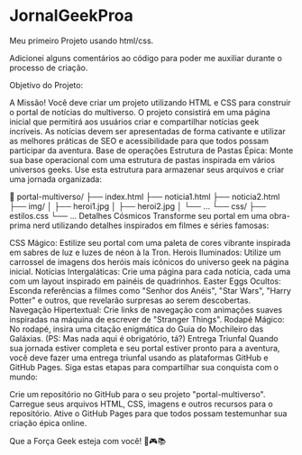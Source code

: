 # JornalGeekProa

Meu primeiro Projeto usando html/css. 

Adicionei alguns comentários ao código para poder me auxiliar durante o processo de criação.


Objetivo do Projeto:

A Missão! 
Você deve criar um projeto utilizando HTML e CSS para construir o portal de notícias do multiverso. O projeto consistirá em uma página inicial que permitirá aos usuários criar e compartilhar notícias geek incríveis. As notícias devem ser apresentadas de forma cativante e utilizar as melhores práticas de SEO e acessibilidade para que todos possam participar da aventura.
Base de operações
Estrutura de Pastas Épica: Monte sua base operacional com uma estrutura de pastas inspirada em vários universos geeks. Use esta estrutura para armazenar seus arquivos e criar uma jornada organizada:

🌌 portal-multiverso/
  ├── index.html
  ├── noticia1.html
  ├── noticia2.html
  ├── img/
  │    ├── heroi1.jpg
  │    ├── heroi2.jpg
  │    └── ...
  └── css/
       ├── estilos.css
       └── ...
Detalhes Cósmicos
Transforme seu portal em uma obra-prima nerd utilizando detalhes inspirados em filmes e séries famosas:

CSS Mágico: Estilize seu portal com uma paleta de cores vibrante inspirada em sabres de luz e luzes de néon à la Tron.
Herois Iluminados: Utilize um carrossel de imagens dos heróis mais icônicos do universo geek na página inicial.
Notícias Intergaláticas: Crie uma página para cada notícia, cada uma com um layout inspirado em painéis de quadrinhos.
Easter Eggs Ocultos: Esconda referências a filmes como "Senhor dos Anéis", "Star Wars", "Harry Potter" e outros, que revelarão surpresas ao serem descobertas.
Navegação Hipertextual: Crie links de navegação com animações suaves inspiradas na máquina de escrever de "Stranger Things".
Rodapé Mágico: No rodapé, insira uma citação enigmática do Guia do Mochileiro das Galáxias.
(PS: Mas nada aqui é obrigatório, tá?)
Entrega Triunfal
Quando sua jornada estiver completa e seu portal estiver pronto para a aventura, você deve fazer uma entrega triunfal usando as plataformas GitHub e GitHub Pages. Siga estas etapas para compartilhar sua conquista com o mundo:

Crie um repositório no GitHub para o seu projeto "portal-multiverso".
Carregue seus arquivos HTML, CSS, imagens e outros recursos para o repositório.
Ative o GitHub Pages para que todos possam testemunhar sua criação épica online.

Que a Força Geek esteja com você! 🚀🎮📚
